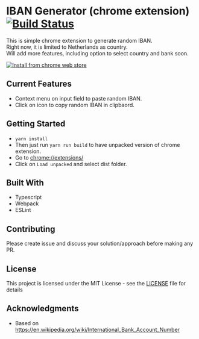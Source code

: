 # IBAN Generator (chrome extension) [![Build Status](https://travis-ci.com/zaidchauhan/iban-generator-chrome-extension.svg?branch=master)](https://travis-ci.com/zaidchauhan/iban-generator-chrome-extension)

This is simple chrome extension to generate random IBAN. \
Right now, it is limited to Netherlands as country.\
Will add more features, including option to select country and bank soon.


[![Install from chrome web store](https://developer.chrome.com/webstore/images/ChromeWebStore_Badge_v2_340x96.png)](https://chrome.google.com/webstore/detail/iban-generator/pnalpiobekfhpfpjeabjjgnhdmgenbkb)

## Current Features
* Context menu on input field to paste random IBAN.
* Click on icon to copy random IBAN in clipbaord.

## Getting Started
* `yarn install`
* Then just run `yarn run build` to have unpacked version of chrome extension.
* Go to [chrome://extensions/](chrome://extensions/)
* Click on `Load unpacked` and select dist folder.

## Built With

* Typescript
* Webpack
* ESLint


## Contributing

Please create issue and discuss your solution/approach before making any PR.

## License

This project is licensed under the MIT License - see the [LICENSE](LICENSE) file for details

## Acknowledgments

* Based on https://en.wikipedia.org/wiki/International_Bank_Account_Number
